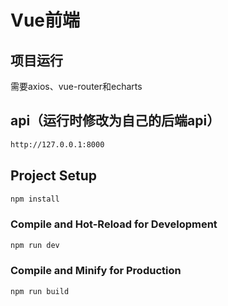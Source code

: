 # Vue前端

## 项目运行

需要axios、vue-router和echarts

## api（运行时修改为自己的后端api）

```sh
http://127.0.0.1:8000
```

## Project Setup

```sh
npm install
```

### Compile and Hot-Reload for Development

```sh
npm run dev
```

### Compile and Minify for Production

```sh
npm run build
```
